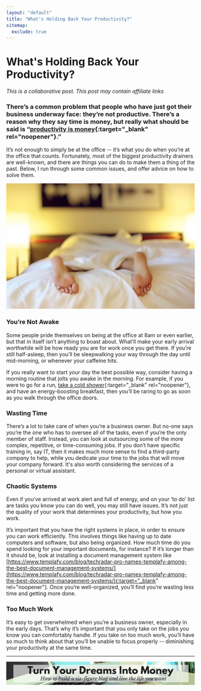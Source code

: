 ```yaml
---
layout: "default"
title: "What's Holding Back Your Productivity?"
sitemap:
  exclude: true
---
```

# What's Holding Back Your Productivity?
*This is a collaborative post. This post may contain affiliate links*

### There’s a common problem that people who have just got their business underway face: they’re not productive. There’s a reason why they say time is money, but really what should be said is “[productivity is money](/posts/cash-this-week.html){:target="_blank" rel="noopener"}.”

It’s not enough to simply be at the office -- it’s what you do when you’re at the office that counts. Fortunately, most of the biggest productivity drainers are well-known, and there are things you can do to make them a thing of the past. Below, I run through some common issues, and offer advice on how to solve them. 

<center>
    <img src='/i/2019/2019posts/whats-holding-back-your-productivity.jpg' alt='person in bed'>
</center>

### You’re Not Awake
Some people pride themselves on being at the office at 8am or even earlier, but that in itself isn’t anything to boast about. What’ll make your early arrival worthwhile will be how ready you are for work once you get there. If you’re still half-asleep, then you’ll be sleepwalking your way through the day until mid-morning, or whenever your caffeine hits. 

If you really want to start your day the best possible way, consider having a morning routine that jolts you awake in the morning. For example, if you were to go for a run, [take a cold shower](https://www.refinery29.com/en-us/freezing-cold-shower-challenge){:target="_blank" rel="noopener"}, and have an energy-boosting breakfast, then you’ll be raring to go as soon as you walk through the office doors. 

### Wasting Time 
There’s a lot to take care of when you’re a business owner. But no-one says you’re the one who has to oversee all of the tasks, even if you’re the only member of staff. Instead, you can look at outsourcing some of the more complex, repetitive, or time-consuming jobs. If you don’t have specific training in, say IT, then it makes much more sense to find a third-party company to help, while you dedicate your time to the jobs that will move your company forward. It's also worth considering the services of a personal or virtual assistant.

### Chaotic Systems
Even if you’ve arrived at work alert and full of energy, and on your ‘to do’ list are tasks you know you can do well, you may still have issues. It’s not just the quality of your work that determines your productivity, but how you work. 

It’s important that you have the right systems in place, in order to ensure you can work efficiently. This involves things like having up to date computers and software, but also being organized. How much time do you spend looking for your important documents, for instance? If it’s longer than it should be, look at installing a document management system like [https://www.templafy.com/blog/techradar-pro-names-templafy-among-the-best-document-management-systems/](https://www.templafy.com/blog/techradar-pro-names-templafy-among-the-best-document-management-systems/){:target="_blank" rel="noopener"}. Once you’re well-organized, you’ll find you’re wasting less time and getting more done. 

### Too Much Work
It’s easy to get overwhelmed when you’re a business owner, especially in the early days. That’s why it’s important that you only take on the jobs you know you can comfortably handle. If you take on too much work, you’ll have so much to think about that you’ll be unable to focus properly -- diminishing your productivity at the same time. 


***

<!-- START ADVERTISER: Emma Drew turn your dreams course -->
<center>
<a href="http://bit.ly/turnyourdreamsintomoney" target="_blank"><img src='/aff/turn-your-dreams-into-money-728x90.png' alt='Turn Your Dreams Into Money link to course' /></a>
</center>
<!-- END ADVERTISER: Emma Drew turn your dreams course -->












